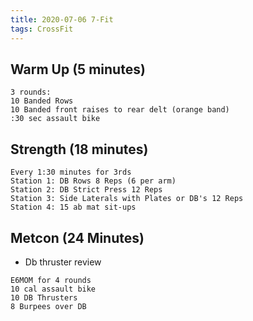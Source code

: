 ```yaml
---
title: 2020-07-06 7-Fit
tags: CrossFit
---
```


## Warm Up (5 minutes)
```
3 rounds:
10 Banded Rows
10 Banded front raises to rear delt (orange band)
:30 sec assault bike
```

## Strength (18 minutes)
```
Every 1:30 minutes for 3rds
Station 1: DB Rows 8 Reps (6 per arm)
Station 2: DB Strict Press 12 Reps
Station 3: Side Laterals with Plates or DB's 12 Reps                                                              Station 4: 15 ab mat sit-ups
```

## Metcon (24 Minutes)

- Db thruster review
```
E6MOM for 4 rounds
10 cal assault bike
10 DB Thrusters
8 Burpees over DB
```
